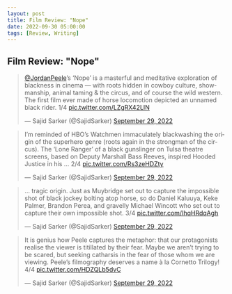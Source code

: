 ```yaml
---
layout: post
title: Film Review: "Nope"
date: 2022-09-30 05:00:00
tags: [Review, Writing]
---
```

## Film Review: "Nope"

<blockquote class="twitter-tweet" data-lang="en" data-theme="light"><p lang="en" dir="ltr"><a href="https://twitter.com/JordanPeele?ref_src=twsrc%5Etfw">@JordanPeele</a>’s ‘Nope’ is a masterful and meditative exploration of blackness in cinema — with roots hidden in cowboy culture, showmanship, animal taming &amp; the circus, and of course the wild western. The first film ever made of horse locomotion depicted an unnamed black rider. 1/4 <a href="https://t.co/LZgRX42LIN">pic.twitter.com/LZgRX42LIN</a></p>&mdash; Sajid Sarker (@SajidSarker) <a href="https://twitter.com/SajidSarker/status/1575631179805757440?ref_src=twsrc%5Etfw">September 29, 2022</a></blockquote> <script async src="https://platform.twitter.com/widgets.js" charset="utf-8"></script>

<blockquote class="twitter-tweet" data-lang="en"><p lang="en" dir="ltr">I’m reminded of HBO’s Watchmen immaculately blackwashing the origin of the superhero genre (roots again in the strongman of the circus). The ‘Lone Ranger’ of a black gunslinger on Tulsa theatre screens, based on Deputy Marshall Bass Reeves, inspired Hooded Justice in his … 2/4 <a href="https://t.co/Rs3zeHDZty">pic.twitter.com/Rs3zeHDZty</a></p>&mdash; Sajid Sarker (@SajidSarker) <a href="https://twitter.com/SajidSarker/status/1575631189917827072?ref_src=twsrc%5Etfw">September 29, 2022</a></blockquote> <script async src="https://platform.twitter.com/widgets.js" charset="utf-8"></script>

<blockquote class="twitter-tweet" data-lang="en"><p lang="en" dir="ltr">… tragic origin. Just as Muybridge set out to capture the impossible shot of black jockey bolting atop horse, so do Daniel Kaluuya, Keke Palmer, Brandon Perea, and gravelly Michael Wincott who set out to capture their own impossible shot. 3/4 <a href="https://t.co/IhqHRdqAgh">pic.twitter.com/IhqHRdqAgh</a></p>&mdash; Sajid Sarker (@SajidSarker) <a href="https://twitter.com/SajidSarker/status/1575631198549725184?ref_src=twsrc%5Etfw">September 29, 2022</a></blockquote> <script async src="https://platform.twitter.com/widgets.js" charset="utf-8"></script>

<blockquote class="twitter-tweet" data-lang="en"><p lang="en" dir="ltr">It is genius how Peele captures the metaphor: that our protagonists realise the viewer is titillated by their fear. Maybe we aren’t trying to be scared, but seeking catharsis in the fear of those whom we are viewing. Peele’s filmography deserves a name à la Cornetto Trilogy! 4/4 <a href="https://t.co/HDZQLb5dvC">pic.twitter.com/HDZQLb5dvC</a></p>&mdash; Sajid Sarker (@SajidSarker) <a href="https://twitter.com/SajidSarker/status/1575631207835914240?ref_src=twsrc%5Etfw">September 29, 2022</a></blockquote> <script async src="https://platform.twitter.com/widgets.js" charset="utf-8"></script>

